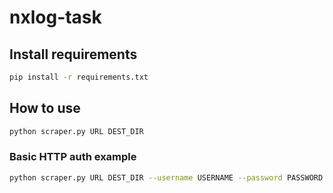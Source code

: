 # nxlog-task

## Install requirements
```bash
pip install -r requirements.txt
```

## How to use
```bash
python scraper.py URL DEST_DIR
```

### Basic HTTP auth example
```bash
python scraper.py URL DEST_DIR --username USERNAME --password PASSWORD
```
